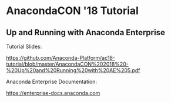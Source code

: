 # AnacondaCON '18 Tutorial
## Up and Running with Anaconda Enterprise

Tutorial Slides:

https://github.com/Anaconda-Platform/ac18-tutorial/blob/master/AnacondaCON%202018%20-%20Up%20and%20Running%20with%20AE%205.pdf

Anaconda Enterprise Documentation:

https://enterprise-docs.anaconda.com
